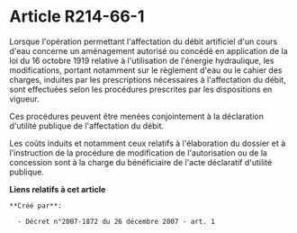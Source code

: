 # Article R214-66-1

Lorsque l'opération permettant l'affectation du débit artificiel d'un cours d'eau concerne un aménagement autorisé ou concédé
en application de la loi du 16 octobre 1919 relative à l'utilisation de l'énergie hydraulique, les modifications, portant
notamment sur le règlement d'eau ou le cahier des charges, induites par les prescriptions nécessaires à l'affectation du
débit, sont effectuées selon les procédures prescrites par les dispositions en vigueur. 

Ces procédures peuvent être menées conjointement à la déclaration d'utilité publique de l'affectation du débit. 

Les coûts induits et notamment ceux relatifs à l'élaboration du dossier et à l'instruction de la procédure de modification de
l'autorisation ou de la concession sont à la charge du bénéficiaire de l'acte déclaratif d'utilité publique.

**Liens relatifs à cet article**

	**Créé par**:

	  - Décret n°2007-1872 du 26 décembre 2007 - art. 1
